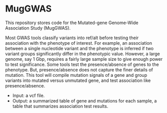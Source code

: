 # MugGWAS
This repository stores code for the Mutated-gene Genome-Wide Association Study (MugGWAS).

Most GWAS tools classify variants into ref/alt before testing their association with the phenotype of interest. For example, an association between a single nucleotide variant and the phenotype is inferred if two variant groups significantly differ in the phenotypic value. However, a large genome, say 1 Gbp, requires a fairly large sample size to give enough power to test significance. Some tools test the presence/absence of genes to the phenotype. But, presence/absence does not capture the finer details of mutation. This tool will compile mutation signals of a gene and group variants into mutated versus unmutated gene, and test association like presence/absence.

- Input: a vcf file.
- Output: a summarized table of gene and mutations for each sample, a table that summarizes association test results.
